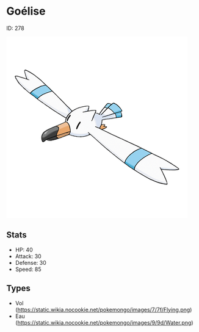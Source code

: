 # Goélise


ID: 278

![](https://raw.githubusercontent.com/PokeAPI/sprites/master/sprites/pokemon/other/official-artwork/278.png "Goélise")

## Stats


 - HP: 40
 - Attack: 30
 - Defense: 30
 - Speed: 85

## Types


 - Vol (https://static.wikia.nocookie.net/pokemongo/images/7/7f/Flying.png)
 - Eau (https://static.wikia.nocookie.net/pokemongo/images/9/9d/Water.png)
